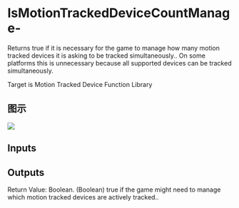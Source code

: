 # IsMotionTrackedDeviceCountManage-

Returns true if it is necessary for the game to manage how many motion tracked devices it is asking to be tracked simultaneously.. On some platforms this is unnecessary because all supported devices can be tracked simultaneously.

Target is Motion Tracked Device Function Library

## 图示

![]($-20221218-19274620.png)

## Inputs

## Outputs

Return Value: Boolean. (Boolean) true if the game might need to manage which motion tracked devices are actively tracked..

